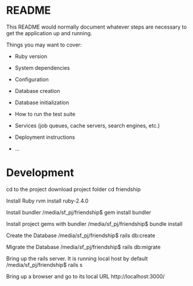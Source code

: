 # README

This README would normally document whatever steps are necessary to get the
application up and running.

Things you may want to cover:

* Ruby version

* System dependencies

* Configuration

* Database creation

* Database initialization

* How to run the test suite

* Services (job queues, cache servers, search engines, etc.)

* Deployment instructions

* ...
# Development

cd to the project download project folder
cd friendship

Install Ruby
rvm install ruby-2.4.0

Install bundler
/media/sf_pj/friendship$ gem install bundler

Install project gems with bundler
/media/sf_pj/friendship$ bundle install

Create the Database
/media/sf_pj/friendship$ rails db:create

Migrate the Database
/media/sf_pj/friendship$ rails db:migrate

Bring up the rails server. It is running local host by default
/media/sf_pj/friendship$ rails s

Bring up a browser and go to its local URL
http://localhost:3000/
